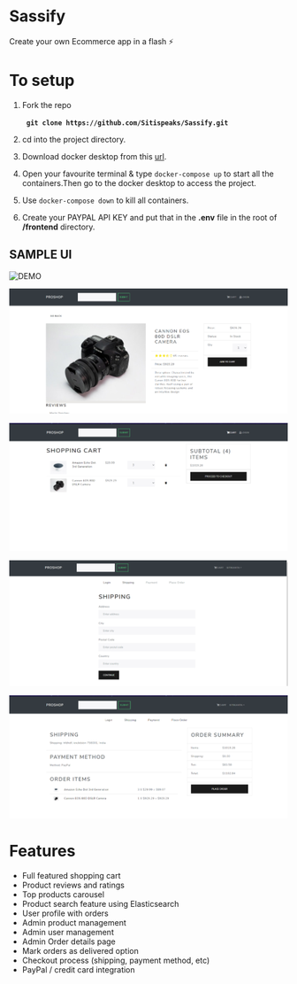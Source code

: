 # Sassify
Create your own Ecommerce app in a flash ⚡

# To setup
1.  Fork the repo

    <b>``` git clone https://github.com/Sitispeaks/Sassify.git```</b>

2. cd into the project directory.

3. Download docker desktop from this <a href="https://desktop.docker.com/win/stable/amd64/Docker%20Desktop%20Installer.exe">url</a>.

4. Open your favourite terminal & type ```docker-compose up``` to start all the containers.Then go to the docker desktop to access the project.

5. Use ```docker-compose down``` to kill all containers.

6. Create your PAYPAL API KEY and put that in the <b>.env</b> file in the root of <b>/frontend</b> directory.

## SAMPLE UI
![DEMO](https://github.com/bradtraversy/proshop_mern/blob/master/uploads/Screen%20Shot%202020-09-29%20at%205.50.52%20PM.png)

![DEMO](https://raw.githubusercontent.com/Sitispeaks/Sassify/main/product_details.png)

![DEMO](https://raw.githubusercontent.com/Sitispeaks/Sassify/main/cart.png)

![DEMO](https://raw.githubusercontent.com/Sitispeaks/Sassify/main/shipping.png)

![DEMO](https://raw.githubusercontent.com/Sitispeaks/Sassify/main/placeorder.png)


# Features
* Full featured shopping cart
* Product reviews and ratings
* Top products carousel
* Product search feature using Elasticsearch
* User profile with orders
* Admin product management
* Admin user management
* Admin Order details page
* Mark orders as delivered option
* Checkout process (shipping, payment method, etc)
* PayPal / credit card integration
